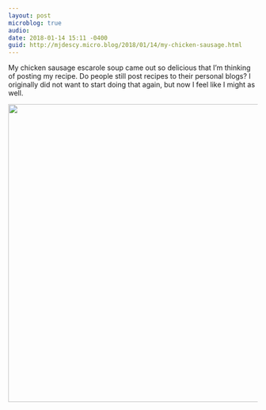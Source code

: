 ```yaml
---
layout: post
microblog: true
audio: 
date: 2018-01-14 15:11 -0400
guid: http://mjdescy.micro.blog/2018/01/14/my-chicken-sausage.html
---
```

My chicken sausage escarole soup came out so delicious that I’m thinking of posting my recipe. Do people still post recipes to their personal blogs? I originally did not want to start doing that again, but now I feel like I might as well.

<img src="http://mjdescy.micro.blog/uploads/2018/08c509965c.jpg" width="600" height="600" />
